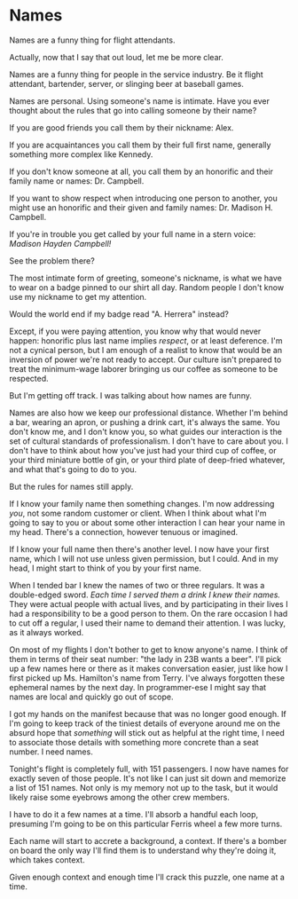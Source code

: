 # Names

Names are a funny thing for flight attendants.

Actually, now that I say that out loud, let me be more clear.

Names are a funny thing for people in the service industry.
Be it flight attendant, bartender, server, or slinging beer at baseball games.

Names are personal.
Using someone's name is intimate.
Have you ever thought about the rules that go into calling someone by their name?

If you are good friends you call them by their nickname: Alex.

If you are acquaintances you call them by their full first name, generally something more complex like Kennedy.

If you don't know someone at all, you call them by an honorific and their family name or names: Dr. Campbell.

If you want to show respect when introducing one person to another, you might use an honorific and their given and family names: Dr. Madison H. Campbell.

If you're in trouble you get called by your full name in a stern voice: _Madison Hayden Campbell!_

See the problem there?

The most intimate form of greeting, someone's nickname, is what we have to wear on a badge pinned to our shirt all day.
Random people I don't know use my nickname to get my attention.

Would the world end if my badge read "A. Herrera" instead?

Except, if you were paying attention, you know why that would never happen: honorific plus last name implies _respect_, or at least deference.
I'm not a cynical person, but I am enough of a realist to know that would be an inversion of power we're not ready to accept.
Our culture isn't prepared to treat the minimum-wage laborer bringing us our coffee as someone to be respected.

But I'm getting off track.
I was talking about how names are funny.

Names are also how we keep our professional distance.
Whether I'm behind a bar, wearing an apron, or pushing a drink cart, it's always the same.
You don't know me, and I don't know you, so what guides our interaction is the set of cultural standards of professionalism.
I don't have to care about you.
I don't have to think about how you've just had your third cup of coffee, or your third miniature bottle of gin, or your third plate of deep-fried whatever, and what that's going to do to you.

But the rules for names still apply.

If I know your family name then something changes.
I'm now addressing _you_, not some random customer or client.
When I think about what I'm going to say to you or about some other interaction I can hear your name in my head.
There's a connection, however tenuous or imagined.

If I know your full name then there's another level.
I now have your first name, which I will not use unless given permission, but I could.
And in my head, I might start to think of you by your first name.

When I tended bar I knew the names of two or three regulars.
It was a double-edged sword.
_Each time I served them a drink I knew their names._
They were actual people with actual lives, and by participating in their lives I had a responsibility to be a good person to them.
On the rare occasion I had to cut off a regular, I used their name to demand their attention.
I was lucky, as it always worked.

On most of my flights I don't bother to get to know anyone's name.
I think of them in terms of their seat number: "the lady in 23B wants a beer".
I'll pick up a few names here or there as it makes conversation easier, just like how I first picked up Ms. Hamilton's name from Terry.
I've always forgotten these ephemeral names by the next day.
In programmer-ese I might say that names are local and quickly go out of scope.

I got my hands on the manifest because that was no longer good enough.
If I'm going to keep track of the tiniest details of everyone around me on the absurd hope that _something_ will stick out as helpful at the right time, I need to associate those details with something more concrete than a seat number.
I need names.

Tonight's flight is completely full, with 151 passengers.
I now have names for exactly seven of those people.
It's not like I can just sit down and memorize a list of 151 names.
Not only is my memory not up to the task, but it would likely raise some eyebrows among the other crew members.

I have to do it a few names at a time.
I'll absorb a handful each loop, presuming I'm going to be on this particular Ferris wheel a few more turns.

Each name will start to accrete a background, a context.
If there's a bomber on board the only way I'll find them is to understand why they're doing it, which takes context.

Given enough context and enough time I'll crack this puzzle, one name at a time.
